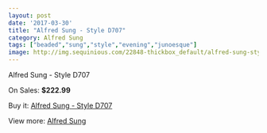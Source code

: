 ```yaml
---
layout: post
date: '2017-03-30'
title: "Alfred Sung - Style D707"
category: Alfred Sung
tags: ["beaded","sung","style","evening","junoesque"]
image: http://img.sequinious.com/22848-thickbox_default/alfred-sung-style-d707.jpg
---
```

Alfred Sung - Style D707

On Sales: **$222.99**
<a href="https://www.sequinious.com/alfred-sung/10046-alfred-sung-style-d707.html"><amp-img layout="responsive" width="600" height="600" src="//img.sequinious.com/22848-thickbox_default/alfred-sung-style-d707.jpg" alt="Alfred Sung - Style D707 0" /></a>
<a href="https://www.sequinious.com/alfred-sung/10046-alfred-sung-style-d707.html"><amp-img layout="responsive" width="600" height="600" src="//img.sequinious.com/22851-thickbox_default/alfred-sung-style-d707.jpg" alt="Alfred Sung - Style D707 1" /></a>
<a href="https://www.sequinious.com/alfred-sung/10046-alfred-sung-style-d707.html"><amp-img layout="responsive" width="600" height="600" src="//img.sequinious.com/22850-thickbox_default/alfred-sung-style-d707.jpg" alt="Alfred Sung - Style D707 2" /></a>
<a href="https://www.sequinious.com/alfred-sung/10046-alfred-sung-style-d707.html"><amp-img layout="responsive" width="600" height="600" src="//img.sequinious.com/22849-thickbox_default/alfred-sung-style-d707.jpg" alt="Alfred Sung - Style D707 3" /></a>

Buy it: [Alfred Sung - Style D707](https://www.sequinious.com/alfred-sung/10046-alfred-sung-style-d707.html "Alfred Sung - Style D707")

View more: [Alfred Sung](https://www.sequinious.com/35-alfred-sung "Alfred Sung")
